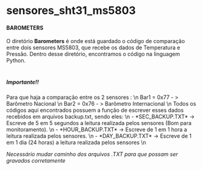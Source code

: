 # sensores_sht31_ms5803

<b><h4>BAROMETERS</h4></b>
O diretório **Barometers** é onde está guardado o código de comparação entre dois sensores MS5803, que recebe os dados de Temperatura e Pressão.
Dentro desse diretório, encontramos o código na linguagem Python.

<h1></h1>
<h5>Importante!!</h5> 
Para que haja a comparação entre os 2 sensores : \n
Bar1 = 0x77 - > Barômetro Nacional \n
Bar2 = 0x76 - > Barômetro Internacional \n
Todos os códigos aqui encontrados possuem a função de escrever esses dados recebidos em arquivos backup.txt, sendo eles: \n
- *SEC_BACKUP.TXT* -> Escreve de 5 em 5 segundos a leitura realizada pelos sensores (Bom para monitoramento). \n
- *HOUR_BACKUP.TXT* -> Escreve de 1 em 1 hora a leitura realizada pelos sensores. \n
- *DAY_BACKUP.TXT* -> Escreve de 1 em 1 dia (24 horas) a leitura realizada pelos sensores \n
 
*Necessário mudar caminho dos arquivos .TXT para que possam ser gravados corretamente*
<h1></h1>
